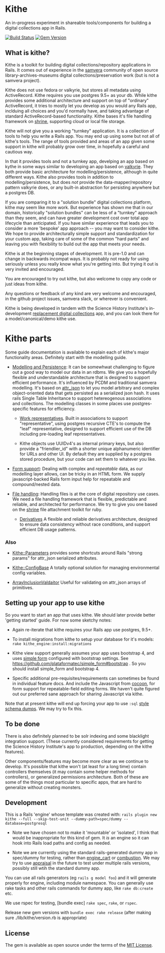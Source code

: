 # Kithe
An in-progress experiment in shareable tools/components for building a digital collections app in Rails.

[![Build Status](https://travis-ci.org/sciencehistory/kithe.svg?branch=master)](https://travis-ci.org/sciencehistory/kithe)
[![Gem Version](https://badge.fury.io/rb/kithe.svg)](https://badge.fury.io/rb/kithe)

## What is kithe?

Kithe is a toolkit for building digital collections/repository applications in Rails. It comes out of experience in the [samvera](https://samvera.org/) community of open source library-archives-museums digital collections/preservation work (but is not a samvera project).

Kithe does not use fedora or valkyrie, but stores all metadata using ActiveRecord.  Kithe requires you use postgres 9.5+ as your db. While kithe provides some additional architecture and support on top of "ordinary" ActiveRecord, it tries to mostly let you develop as you would any Rails app, inclduing all choices and you'd normally have, and taking advantage of standard ActiveRecord-based functionality.  Kithe bases it's file handling framework on [shrine](https://shrinerb.com), supporting cloud or local file storage.

Kithe will not give you a working "turnkey" application. It is a collection of tools to help you write a Rails app. You may end up using some but not all of kithe's tools.  The range of tools provided and areas of an app given some support in kithe will probably grow over time, in hopefully a careful and cautious way.

In that it provides tools and not a turnkey app, develping an app based on kythe in some ways similar to developing an app based on [valkyrie](https://github.com/samvera-labs/valkyrie). They both provide basic architecture for modelling/persistence, although in quite different ways. Kithe also provides tools in addition to modelling/persistence, but does _not_ provide the data-mapper/repository pattern valkyrie does, or any built-in abstraction for persisting anywhere but a postgres DB.

If you are comparing it to a "solution bundle" digital collections platform, kithe may seem like more work. But experience has shown me that in our domain, historically "solution bundles" can be less of a "turnkey" approach than they seem, and can have greater development cost over total app lifecycle than anticipated. If you have similar experience that leads you to consider a more 'bespoke' app approach -- you may want to consider kithe. We hope to provide architecturally simple support and standardization for your custom app, taking care of some of the common "hard parts" and leaving you with flexibility to build out the app that meets your needs.

Kithe is at the beginning stages of development. It is pre-1.0 and can change in backwards incompat ways. It is probably not ready for using seriously unless you really know what you're getting into. But trying it out is very invited and encouraged.

You are encouraged to try out kithe, but also welcome to copy any code or just ideas from kithe.

Any questions or feedback of any kind are very welcome and encouraged, in the github project issues, samvera slack, or wherever is convenient.

Kithe is being developed in tandem with the Science History Institute's in-development [replacement digital collections](https://github.com/sciencehistory/scihist_digicoll) app, and you can look there for a model/canonical/demo kithe use.

# Kithe parts

Some guide documentation is available to explain each of kithe's major functionality areas. Definitely start with the modelling guide.

* [Modelling and Persistence](./guides/modelling.md):  It can be somewhwat challenging to figure out a good way to model our data in an rdbms. We give you a hopefully flexible and understandable architecture that is designed to support efficient performance. It's influenced by PCDM and traditional samvera modelling. It's based on [attr_json](https://github.com/jrochkind/attr_json) to let you model arbitrary and complex object-oriented data that gets persisted as a serialized json hash. It uses rails Single Table Inheritance to support hetereogenous associations and collections. The modelling classes in some places use postgres-specific features for efficiency.

  * [Work representatives](./guides/work_representative.md). Built in associations to support "representative", using postgres recursive CTE's to compute the "leaf" representative, designed to support efficient use of the DB including pre-loading leaf representatives.

  * Kithe objects use UUIDv4's as internal primary keys, but also provide a "friendlier_id" with a shorter unique alphanumeric identifier for URLs and other UI. By default they are supplied by a postgres stored procedure, but your code can set them to whatever you like.

* [Form support](./guides/forms.md): Dealing with complex and _repeatable_ data, as our modelling layer allows, can be tricky in an HTML form. We supply javascript-backed Rails form input help for repeatable and compound/nested data.

* [File handling](./guides/file_handling.md): Handling files is at the core of digital repository use cases. We need a file handling framework that is flexible, predictable and reliable, and architected for performance. We try to give you one based on the [shrine](https://shrinerb.com) file attachment toolkit for ruby.

  * [Derivatives](./guides/derivatives.md) A flexible and reliable derivatives architecture, designed to ensure data consistency without race conditions, and support efficient DB usage patterns.

### Also

* [Kithe::Parameters](./app/models/kithe/parameters.rb) provides some shortcuts around Rails "strong params" for attr_json serialized attributes.

* [Kithe::ConfigBase](./app/models/kithe/config_base.rb) A totally optional solution for managing environmental config variables.

* [ArrayInclusionValdaitor](./app/validators/array_inclusion_validator.rb) Useful for validating on attr_json arrays of primitives.

## Setting up your app to use kithe

So you want to start an app that uses kithe. We should later provide better 'getting started' guide. For now some sketchy notes:

* Again re-iterate that kithe requires your Rails app use postgres, 9.5+.

* To install migrations from kithe to setup your database for it's models: `rake kithe_engine:install:migrations`

* Kithe view support generally assumes your app uses bootstrap 4, and uses [simple form](https://github.com/plataformatec/simple_form) configured with bootstrap settings. See https://github.com/plataformatec/simple_form#bootstrap . So you should install simple_form and bootstrap 4.

* Specific additional pre-requisites/requirements can sometimes be found in individual feature docs. And include the Javascript from [cocoon](https://github.com/nathanvda/cocoon), for form support for repeatable-field editing forms. We haven't quite figured out our preferred sane approach for sharing Javascript via kithe.

Note that at present kithe will end up forcing your app to use `:sql` [style schema dumps](https://guides.rubyonrails.org/v3.2.8/migrations.html#types-of-schema-dumps). We may try to fix this.

## To be done

There is also definitely planned to be solr indexing and some blacklight integration support. (These currently considered requirements for getting the Science History Institute's app to production, depending on the kithe features).

Other components/features may become more clear as we continue to develop. It's possible that kithe won't (at least for a long time) contain controllers themselves (it may contain some helper methods for controllers), or generalized permissions architecture. Both of these are some of the things most particular to specific apps, that are hard to generalize without creating monsters.


## Development

This is a Rails 'engine' whose template was created with: `rails plugin new kithe --full --skip-test-unit --dummy-path=spec/dummy --database=postgresql`

* Note we have chosen not to make it 'mountable' or 'isolated', I think that would be inappropriate for this kind of gem. It _is_ an engine so it can hook into Rails load paths and config as needed.

* Note we are currently using the standard rails-generated dummy app in spec/dummy for testing, rather than [engine_cart](https://github.com/cbeer/engine_cart) or [combustion](https://github.com/pat/combustion). We may try to use [appraisal](https://github.com/thoughtbot/appraisal) in the future to test under multiple rails versions,
possibly still wtih the standard dummy app.

You can use all rails generators (eg `rails g model foo`) and it will generate properly for engine,
including module namespace. You can generally use rake tasks and other rails commands for dummy app, like `rake db:create` etc.

We use rspec for testing, [bundle exec] `rake spec`, `rake`, or `rspec`.

Release new gem versions with `bundle exec rake release` (after making sure ./lib/kithe/version.rb is appropriate)


## License
The gem is available as open source under the terms of the [MIT License](https://opensource.org/licenses/MIT).
